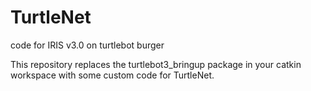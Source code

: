 # TurtleNet
code for IRIS v3.0 on turtlebot burger

This repository replaces the turtlebot3_bringup package in your catkin workspace with some custom code for TurtleNet.
